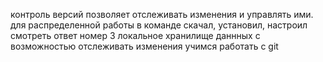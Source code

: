 контроль версий позволяет отслеживать изменения и управлять  ими.
для распределенной работы в команде
скачал, установил, настроил
смотреть ответ номер 3
локальное хранилище даннных с возможностью отслеживать изменения
учимся 
работать
с
git 
